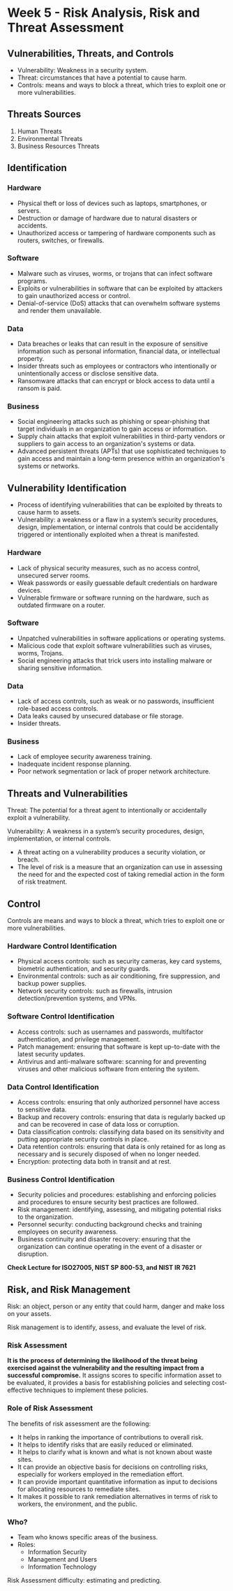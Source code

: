 # Week 5 - Risk Analysis, Risk and Threat Assessment

## Vulnerabilities, Threats, and Controls

* Vulnerability: Weakness in a security system.
* Threat: circumstances that have a potential to cause harm.
* Controls: means and ways to block a threat, which tries to exploit one or more vulnerabilities.

## Threats Sources

1. Human Threats
2. Environmental Threats
3. Business Resources Threats

## Identification

### Hardware

* Physical theft or loss of devices such as laptops, smartphones, or servers.
* Destruction or damage of hardware due to natural disasters or accidents.
* Unauthorized access or tampering of hardware components such as routers, switches, or firewalls.

### Software

* Malware such as viruses, worms, or trojans that can infect software programs.
* Exploits or vulnerabilities in software that can be exploited by attackers to gain unauthorized access or control.
* Denial-of-service (DoS) attacks that can overwhelm software systems and render them unavailable.

### Data

* Data breaches or leaks that can result in the exposure of sensitive information such as personal information, financial data, or intellectual property.
* Insider threats such as employees or contractors who intentionally or unintentionally access or disclose sensitive data.
* Ransomware attacks that can encrypt or block access to data until a ransom is paid.

### Business

* Social engineering attacks such as phishing or spear-phishing that target individuals in an organization to gain access or information.
* Supply chain attacks that exploit vulnerabilities in third-party vendors or suppliers to gain access to an organization's systems or data.
* Advanced persistent threats (APTs) that use sophisticated techniques to gain access and maintain a long-term presence within an organization's systems or networks.

## Vulnerability Identification

* Process of identifying vulnerabilities that can be exploited by threats to cause harm to assets.
* Vulnerability: a weakness or a flaw in a system’s security procedures, design, implementation, or internal controls that could be accidentally triggered or intentionally exploited when a threat is manifested.

### Hardware

* Lack of physical security measures, such as no access control, unsecured server rooms.
* Weak passwords or easily guessable default credentials on hardware devices.
* Vulnerable firmware or software running on the hardware, such as outdated firmware on a router.

### Software

* Unpatched vulnerabilities in software applications or
operating systems.
* Malicious code that exploit software vulnerabilities such as viruses, worms, Trojans.
* Social engineering attacks that trick users into installing malware or sharing sensitive information.

### Data

* Lack of access controls, such as weak or no passwords, insufficient role-based access controls.
* Data leaks caused by unsecured database or file storage.
* Insider threats.

### Business

* Lack of employee security awareness training.
* Inadequate incident response planning.
* Poor network segmentation or lack of proper network architecture.

## Threats and Vulnerabilities

Threat: The potential for a threat agent to intentionally or accidentally exploit a vulnerability.

Vulnerability: A weakness in a system’s security procedures, design, implementation, or internal controls.

* A threat acting on a vulnerability produces a security violation, or breach.
* The level of risk is a measure that an organization can use in assessing the need for and the expected cost of taking remedial action in the form of risk treatment.

## Control

Controls are means and ways to block a threat, which tries to exploit one or more vulnerabilities.

### Hardware Control Identification

* Physical access controls: such as security cameras, key card systems, biometric authentication, and security guards.
* Environmental controls: such as air conditioning, fire suppression, and backup power supplies.
* Network security controls: such as firewalls, intrusion detection/prevention systems, and VPNs.

### Software Control Identification

* Access controls: such as usernames and passwords, multifactor authentication, and privilege management.
* Patch management: ensuring that software is kept up-to-date with the latest security updates.
* Antivirus and anti-malware software: scanning for and preventing viruses and other malicious software from entering the system.

### Data Control Identification

* Access controls: ensuring that only authorized personnel have access to sensitive data.
* Backup and recovery controls: ensuring that data is regularly backed up and can be recovered in case of data loss or corruption.
* Data classification controls: classifying data based on its sensitivity and putting appropriate security controls in place.
* Data retention controls: ensuring that data is only retained for as long as necessary and is securely disposed of when no longer needed.
* Encryption: protecting data both in transit and at rest.

### Business Control Identification

* Security policies and procedures: establishing and enforcing policies and procedures to ensure security best practices are followed.
* Risk management: identifying, assessing, and mitigating potential risks to the organization.
* Personnel security: conducting background checks and training employees on security awareness.
* Business continuity and disaster recovery: ensuring that the organization can continue operating in the event of a disaster or disruption.

**Check Lecture for ISO27005, NIST SP 800-53, and NIST IR 7621**

## Risk, and Risk Management

Risk: an object, person or any entity that could harm, danger and make loss on your assets.

Risk management is to identify, assess, and evaluate the level of risk.

### Risk Assessment

**It is the process of determining the likelihood of the threat being exercised against the vulnerability and the resulting impact from a successful compromise.** It assigns scores to specific information asset to be evaluated, it provides a basis for establishing policies and selecting cost-effective techniques to implement these policies.

### Role of Risk Assessment
The benefits of risk assessment are the following:
* It helps in ranking the importance of contributions to overall risk.
* It helps to identify risks that are easily reduced or eliminated.
* It helps to clarify what is known and what is not known about waste sites.
* It can provide an objective basis for decisions on controlling risks, especially for workers employed in the remediation effort.
* It can provide important quantitative information as input to decisions for allocating resources to remediate sites.
* It makes it possible to rank remediation alternatives in terms of risk to workers, the environment, and the public.

### Who?

* Team who knows specific areas of the business.
* Roles:
    * Information Security
    * Management and Users
    * Information Technology

Risk Assessment difficulty: estimating and predicting.
